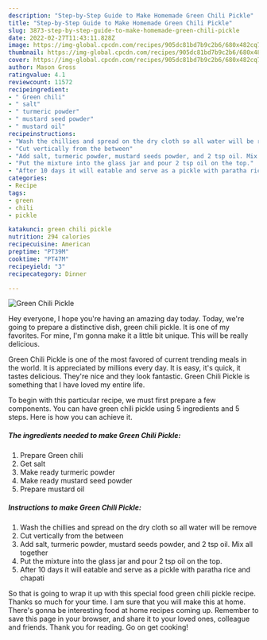 ```yaml
---
description: "Step-by-Step Guide to Make Homemade Green Chili Pickle"
title: "Step-by-Step Guide to Make Homemade Green Chili Pickle"
slug: 3873-step-by-step-guide-to-make-homemade-green-chili-pickle
date: 2022-02-27T11:43:11.828Z
image: https://img-global.cpcdn.com/recipes/905dc81bd7b9c2b6/680x482cq70/green-chili-pickle-recipe-main-photo.jpg
thumbnail: https://img-global.cpcdn.com/recipes/905dc81bd7b9c2b6/680x482cq70/green-chili-pickle-recipe-main-photo.jpg
cover: https://img-global.cpcdn.com/recipes/905dc81bd7b9c2b6/680x482cq70/green-chili-pickle-recipe-main-photo.jpg
author: Mason Gross
ratingvalue: 4.1
reviewcount: 11572
recipeingredient:
- " Green chili"
- " salt"
- " turmeric powder"
- " mustard seed powder"
- " mustard oil"
recipeinstructions:
- "Wash the chillies and spread on the dry cloth so all water will be remove"
- "Cut vertically from the between"
- "Add salt, turmeric powder, mustard seeds powder, and 2 tsp oil. Mix all together"
- "Put the mixture into the glass jar and pour 2 tsp oil on the top."
- "After 10 days it will eatable and serve as a pickle with paratha rice and chapati"
categories:
- Recipe
tags:
- green
- chili
- pickle

katakunci: green chili pickle 
nutrition: 294 calories
recipecuisine: American
preptime: "PT39M"
cooktime: "PT47M"
recipeyield: "3"
recipecategory: Dinner

---
```



![Green Chili Pickle](https://img-global.cpcdn.com/recipes/905dc81bd7b9c2b6/680x482cq70/green-chili-pickle-recipe-main-photo.jpg)

Hey everyone, I hope you're having an amazing day today. Today, we're going to prepare a distinctive dish, green chili pickle. It is one of my favorites. For mine, I'm gonna make it a little bit unique. This will be really delicious.



Green Chili Pickle is one of the most favored of current trending meals in the world. It is appreciated by millions every day. It is easy, it's quick, it tastes delicious. They're nice and they look fantastic. Green Chili Pickle is something that I have loved my entire life.


To begin with this particular recipe, we must first prepare a few components. You can have green chili pickle using 5 ingredients and 5 steps. Here is how you can achieve it.

<!--inarticleads1-->

##### The ingredients needed to make Green Chili Pickle:

1. Prepare  Green chili
1. Get  salt
1. Make ready  turmeric powder
1. Make ready  mustard seed powder
1. Prepare  mustard oil




<!--inarticleads2-->

##### Instructions to make Green Chili Pickle:

1. Wash the chillies and spread on the dry cloth so all water will be remove
1. Cut vertically from the between
1. Add salt, turmeric powder, mustard seeds powder, and 2 tsp oil. Mix all together
1. Put the mixture into the glass jar and pour 2 tsp oil on the top.
1. After 10 days it will eatable and serve as a pickle with paratha rice and chapati




So that is going to wrap it up with this special food green chili pickle recipe. Thanks so much for your time. I am sure that you will make this at home. There's gonna be interesting food at home recipes coming up. Remember to save this page in your browser, and share it to your loved ones, colleague and friends. Thank you for reading. Go on get cooking!
